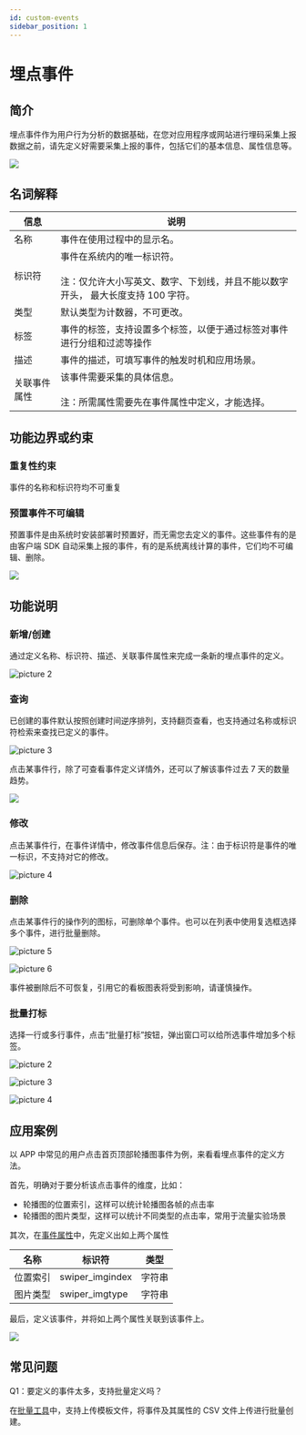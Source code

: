 ```yaml
---
id: custom-events
sidebar_position: 1
---
```


# 埋点事件

## 简介[](#jian-jie)

埋点事件作为用户行为分析的数据基础，在您对应用程序或网站进行埋码采集上报数据之前，请先定义好需要采集上报的事件，包括它们的基本信息、属性信息等。

![](/img/assets-M2qbZInaXgdm8kkNosp-MkLvFBmmrT0SdiKh72R-MkLzSSvFYrANEIPwMprimage.png)

## 名词解释[](#ming-ci-jie-shi)

| 信息         | 说明                                                                                                                |
| ------------ | ------------------------------------------------------------------------------------------------------------------- |
| 名称         | 事件在使用过程中的显示名。                                                                                          |
| 标识符       | 事件在系统内的唯一标识符。<br></br>注：仅允许大小写英文、数字、下划线，并且不能以数字开头， 最大长度支持 100 字符。 |
| 类型         | 默认类型为计数器，不可更改。                                                                                        |
| 标签         | 事件的标签，支持设置多个标签，以便于通过标签对事件进行分组和过滤等操作                                                                                        |
| 描述         | 事件的描述，可填写事件的触发时机和应用场景。                                                                        |
| 关联事件属性 | 该事件需要采集的具体信息。<br></br>注：所需属性需要先在事件属性中定义，才能选择。                                   |

## 功能边界或约束[](#gong-neng-bian-jie-huo-yue-shu)

### 重复性约束[](#zhong-fu-xing-yue-shu)

事件的名称和标识符均不可重复

### 预置事件不可编辑[](#yu-zhi-shi-jian-bu-ke-bian-ji)

预置事件是由系统时安装部署时预置好，而无需您去定义的事件。这些事件有的是由客户端 SDK 自动采集上报的事件，有的是系统离线计算的事件，它们均不可编辑、删除。

![](/img/assets-M2qbZInaXgdm8kkNosp-MkLvFBmmrT0SdiKh72R-MkLyHHt7rUd3S7y1vhiimage.png)

## 功能说明[](#gong-neng-shuo-ming)

### 新增/创建[](#xin-zeng-chuang-jian)

通过定义名称、标识符、描述、关联事件属性来完成一条新的埋点事件的定义。

![picture 2](/img/5b7302218a7a3da6db58f5ace9a25cac8a2904a9731925c2ba79d729c2b30056_pic_1663661303299_2022-09-20.png)

### 查询[](#cha-xun)

已创建的事件默认按照创建时间逆序排列，支持翻页查看，也支持通过名称或标识符检索来查找已定义的事件。

![picture 3](/img/467a85cf510803281c97b70b1237ddb88308b815206f9d1a26a6ad8c34a66b3f_pic_1663661577850_2022-09-20.png)

点击某事件行，除了可查看事件定义详情外，还可以了解该事件过去 7 天的数量趋势。

![](/img/assets-M2qbZInaXgdm8kkNosp-Mj4GOzneVzxyp0-Oy-B-Mj4MIYHaxuClgsljcGG.png)

### 修改[](#xiu-gai)

点击某事件行，在事件详情中，修改事件信息后保存。注：由于标识符是事件的唯一标识，不支持对它的修改。

![picture 4](/img/d62bacec9043a42df8eb96a2e99852e3c0cf508265866157e7cbc0edf8c5c16a_pic_1663661613110_2022-09-20.png)

### 删除[](#shan-chu)

点击某事件行的操作列的图标，可删除单个事件。也可以在列表中使用复选框选择多个事件，进行批量删除。

![picture 5](/img/7c4daca9c05f3766186c0744f5b2599fbaf064ed533f109678be3ffb6dc46a63_pic_1663661696415_2022-09-20.png)

![picture 6](/img/9d71787ce33bd0e4ce871832de4f741c89cea5ea9bc3876614133da73a1bc2cd_pic_1663661744740_2022-09-20.png)

事件被删除后不可恢复，引用它的看板图表将受到影响，请谨慎操作。

### 批量打标[](#shan-chu)

选择一行或多行事件，点击“批量打标”按钮，弹出窗口可以给所选事件增加多个标签。

![picture 2](/img/92f1c3173a9c66ae0ab15cc4490acc895da520a1c3bb032fa631ee0c71eae7e6_pic_1667299248380_2022-11-01.png)  

![picture 3](/img/e04a4064523c0e89a24e3d0f4337cc5c2ec9a6cbc41bd662c107466817004836_pic_1667299266874_2022-11-01.png)  

![picture 4](/img/10646d7fdfea1886bdd0c6dca8450875ba438d93df5e66ffb198facc75572739_pic_1667299279945_2022-11-01.png)  


## 应用案例[](#ying-yong-an-li)

以 APP 中常见的用户点击首页顶部轮播图事件为例，来看看埋点事件的定义方法。

首先，明确对于要分析该点击事件的维度，比如：

- 轮播图的位置索引，这样可以统计轮播图各帧的点击率
- 轮播图的图片类型，这样可以统计不同类型的点击率，常用于流量实验场景

其次，在[事件属性](../../../product-manual/data-center/event-management/event-property)中，先定义出如上两个属性

| 名称     | 标识符          | 类型   |
| -------- | --------------- | ------ |
| 位置索引 | swiper_imgindex | 字符串 |
| 图片类型 | swiper_imgtype  | 字符串 |

最后，定义该事件，并将如上两个属性关联到该事件上。

![](/img/assets-M2qbZInaXgdm8kkNosp-MjChPIe0rCI5X4MaWq8-MjCl2EMk1ZymQ0wEaW0image.png)

## 常见问题[](#chang-jian-wen-ti)

Q1：要定义的事件太多，支持批量定义吗？

在[批量工具](../../../developer-manual/toolbox/metadata-creator)中，支持上传模板文件，将事件及其属性的 CSV 文件上传进行批量创建。
